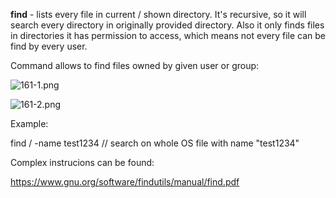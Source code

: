 


  
**find** - lists every file in current / shown directory. It's recursive, so it will search every directory in originally provided directory. Also it only finds files in directories it has permission to access, which means not every file can be find by every user.  
  
Command allows to find files owned by given user or group:  
  
![161-1.png](161-1.png)  
  
![161-2.png](161-2.png)  
  
Example:  
  
find / -name test1234 // search on whole OS file with name "test1234"  
  
Complex instrucions can be found:  
  
<https://www.gnu.org/software/findutils/manual/find.pdf>